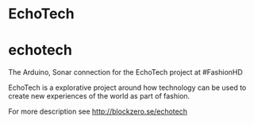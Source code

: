 EchoTech
======

# echotech
The Arduino, Sonar connection for the EchoTech project at #FashionHD


EchoTech is a explorative project around how technology can be used to create new experiences of the world as part of fashion.

For more description see http://blockzero.se/echotech